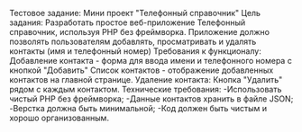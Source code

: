 Тестовое задание: Мини проект "Телефонный справочник"
Цель задания: Разработать простое веб-приложение Телефонный справочник, используя PHP без фреймворка.
Приложение должно позволять пользователям добавлять, просматривать и удалять контакты (имя и телефонный номер)
Требования к функционалу:
Добавление контакта - форма для ввода имени и телефонного номера с кнопкой "Добавить"
Список контактов - отображение добавленных контактов на главной странице.
Удаление контакта: Кнопка "Удалить" рядом с каждым контактом.
Технические требования:
-Использовать чистый PHP без фреймворка;
-Данные контактов хранить в файле JSON;
-Верстка должна быть минимальной;
-Код должен быть чистым и хорошо организованным.
